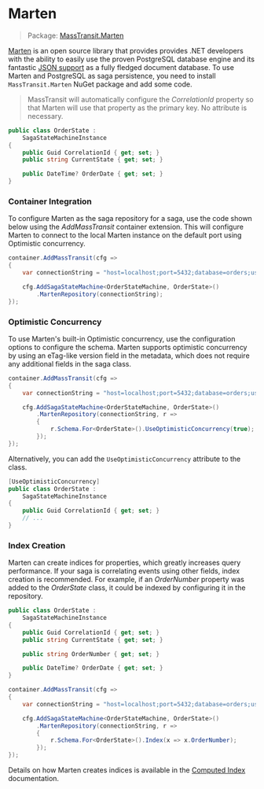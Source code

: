 # Marten

> Package: [MassTransit.Marten](https://nuget.org/packages/MassTransit.Marten)

[Marten][2] is an open source library that provides provides .NET developers with the ability to easily use the proven PostgreSQL database engine and its fantastic [JSON support][1] as a fully fledged document database. To use Marten and PostgreSQL as saga persistence, you need to install `MassTransit.Marten` NuGet package and add some code.

> MassTransit will automatically configure the _CorrelationId_ property so that Marten will use that property as the primary key. No attribute is necessary.

```cs
public class OrderState :
    SagaStateMachineInstance
{
    public Guid CorrelationId { get; set; }
    public string CurrentState { get; set; }

    public DateTime? OrderDate { get; set; }
}
```

### Container Integration

To configure Marten as the saga repository for a saga, use the code shown below using the _AddMassTransit_ container extension. This will configure Marten to connect to the local Marten instance on the default port using Optimistic concurrency.

```cs {6}
container.AddMassTransit(cfg =>
{
    var connectionString = "host=localhost;port=5432;database=orders;username=web;password=webpw;";

    cfg.AddSagaStateMachine<OrderStateMachine, OrderState>()
        .MartenRepository(connectionString);
});
```

### Optimistic Concurrency

To use Marten's built-in Optimistic concurrency, use the configuration options to configure the schema. Marten supports optimistic concurrency by using an eTag-like version field in the metadata, which does not require any additional fields in the saga class.

```cs {8}
container.AddMassTransit(cfg =>
{
    var connectionString = "host=localhost;port=5432;database=orders;username=web;password=webpw;";

    cfg.AddSagaStateMachine<OrderStateMachine, OrderState>()
        .MartenRepository(connectionString, r =>
        {
            r.Schema.For<OrderState>().UseOptimisticConcurrency(true);
        });
});
```

Alternatively, you can add the `UseOptimisticConcurrency` attribute to the class.

```cs
[UseOptimisticConcurrency]
public class OrderState :
    SagaStateMachineInstance
{
    public Guid CorrelationId { get; set; }
    // ...
}
```

### Index Creation

Marten can create indices for properties, which greatly increases query performance. If your saga is correlating events using other fields, index creation is recommended. For example, if an _OrderNumber_ property was added to the _OrderState_ class, it could be indexed by configuring it in the repository.

```cs {7}
public class OrderState :
    SagaStateMachineInstance
{
    public Guid CorrelationId { get; set; }
    public string CurrentState { get; set; }

    public string OrderNumber { get; set; }

    public DateTime? OrderDate { get; set; }
}
```

```cs {8}
container.AddMassTransit(cfg =>
{
    var connectionString = "host=localhost;port=5432;database=orders;username=web;password=webpw;";

    cfg.AddSagaStateMachine<OrderStateMachine, OrderState>()
        .MartenRepository(connectionString, r =>
        {
            r.Schema.For<OrderState>().Index(x => x.OrderNumber);
        });
});
```

Details on how Marten creates indices is available in the [Computed Index](https://martendb.io/documentation/documents/customizing/computed_index/) documentation.

[1]: https://www.postgresql.org/docs/9.5/static/functions-json.html
[2]: http://jasperfx.github.io/marten/

